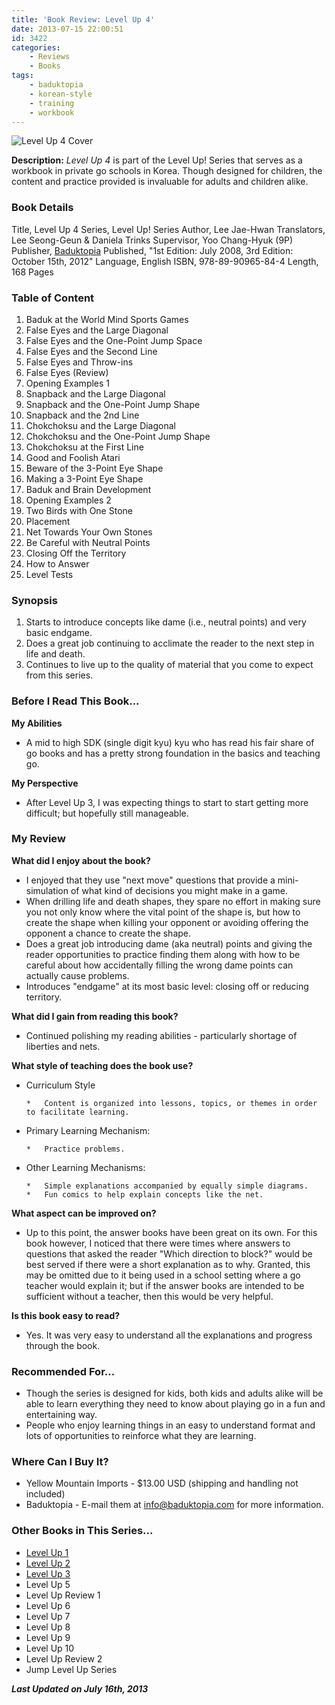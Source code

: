 ```yaml
---
title: 'Book Review: Level Up 4'
date: 2013-07-15 22:00:51
id: 3422
categories:
	- Reviews
	- Books
tags:
	- baduktopia
	- korean-style
	- training
	- workbook
---
```


![Level Up 4 Cover](/images/2013/07/levelup4cover.jpg)

**Description:** _Level Up 4_ is part of the Level Up! Series that serves as a workbook in private go schools in Korea. Though designed for children, the content and practice provided is invaluable for adults and children alike.

<!--more-->

### Book Details

Title, Level Up 4
Series, Level Up! Series
Author, Lee Jae-Hwan
Translators, Lee Seong-Geun &amp; Daniela Trinks
Supervisor, Yoo Chang-Hyuk (9P)
Publisher, [Baduktopia](http://www.baduktopia.com)
Published, "1st Edition: July 2008, 3rd Edition: October 15th, 2012"
Language, English
ISBN, 978-89-90965-84-4
Length, 168 Pages

### Table of Content

1.  Baduk at the World Mind Sports Games
2.  False Eyes and the Large Diagonal
3.  False Eyes and the One-Point Jump Space
4.  False Eyes and the Second Line
5.  False Eyes and Throw-ins
6.  False Eyes (Review)
7.  Opening Examples 1
8.  Snapback and the Large Diagonal
9.  Snapback and the One-Point Jump Shape
10.  Snapback and the 2nd Line
11.  Chokchoksu and the Large Diagonal
12.  Chokchoksu and the One-Point Jump Shape
13.  Chokchoksu at the First Line
14.  Good and Foolish Atari
15.  Beware of the 3-Point Eye Shape
16.  Making a 3-Point Eye Shape
17.  Baduk and Brain Development
18.  Opening Examples 2
19.  Two Birds with One Stone
20.  Placement
21.  Net Towards Your Own Stones
22.  Be Careful with Neutral Points
23.  Closing Off the Territory
24.  How to Answer
25.  Level Tests

### Synopsis

1.  Starts to introduce concepts like dame (i.e., neutral points) and very basic endgame.
2.  Does a great job continuing to acclimate the reader to the next step in life and death.
3.  Continues to live up to the quality of material that you come to expect from this series.

### Before I Read This Book...

**My Abilities**

*   A mid to high SDK (single digit kyu) kyu who has read his fair share of go books and has a pretty strong foundation in the basics and teaching go.

**My Perspective**

*   After Level Up 3, I was expecting things to start to start getting more difficult; but hopefully still manageable.

### My Review

**What did I enjoy about the book?**

*   I enjoyed that they use "next move" questions that provide a mini-simulation of what kind of decisions you might make in a game.
*   When drilling life and death shapes, they spare no effort in making sure you not only know where the vital point of the shape is, but how to create the shape when killing your opponent or avoiding offering the opponent a chance to create the shape.
*   Does a great job introducing dame (aka neutral) points and giving the reader opportunities to practice finding them along with how to be careful about how accidentally filling the wrong dame points can actually cause problems.
*   Introduces "endgame" at its most basic level: closing off or reducing territory.

**What did I gain from reading this book?**

*   Continued polishing my reading abilities - particularly shortage of liberties and nets.

**What style of teaching does the book use?**

*   Curriculum Style

		*   Content is organized into lessons, topics, or themes in order to facilitate learning.

*   Primary Learning Mechanism:

		*   Practice problems.

*   Other Learning Mechanisms:

		*   Simple explanations accompanied by equally simple diagrams.
		*   Fun comics to help explain concepts like the net.

**What aspect can be improved on?**

*   Up to this point, the answer books have been great on its own. For this book however, I noticed that there were times where answers to questions that asked the reader "Which direction to block?" would be best served if there were a short explanation as to why. Granted, this may be omitted due to it being used in a school setting where a go teacher would explain it; but if the answer books are intended to be sufficient without a teacher, then this would be very helpful.

**Is this book easy to read?**

*   Yes. It was very easy to understand all the explanations and progress through the book.

### Recommended For...

*   Though the series is designed for kids, both kids and adults alike will be able to learn everything they need to know about playing go in a fun and entertaining way.
*   People who enjoy learning things in an easy to understand format and lots of opportunities to reinforce what they are learning.

### Where Can I Buy It?

*   Yellow Mountain Imports - $13.00 USD (shipping and handling not included)
*   Baduktopia - E-mail them at info@baduktopia.com for more information.

### Other Books in This Series...

*   [Level Up 1](http://www.bengozen.com/book-review-level-up-1/ "Book Review: Level Up 1")
*   [Level Up 2](http://www.bengozen.com/book-review-level-up-vol-2/ "Book Review: Level Up 2")
*   [Level Up 3](http://www.bengozen.com/book-review-level-up-3/ "Book Review: Level Up 3")
*   Level Up 5
*   Level Up Review 1
*   Level Up 6
*   Level Up 7
*   Level Up 8
*   Level Up 9
*   Level Up 10
*   Level Up Review 2
*   Jump Level Up Series

_**Last Updated on July 16th, 2013**_
